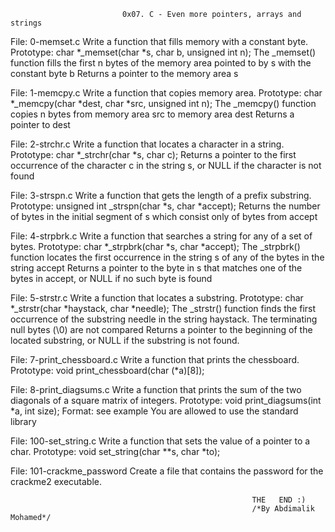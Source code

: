                              0x07. C - Even more pointers, arrays and strings
File: 0-memset.c
Write a function that fills memory with a constant byte.
Prototype: char *_memset(char *s, char b, unsigned int n);
The _memset() function fills the first n bytes of the memory area pointed to by s with the constant byte b
Returns a pointer to the memory area s

File: 1-memcpy.c
Write a function that copies memory area.
Prototype: char *_memcpy(char *dest, char *src, unsigned int n);
The _memcpy() function copies n bytes from memory area src to memory area dest
Returns a pointer to dest

File: 2-strchr.c
Write a function that locates a character in a string.
Prototype: char *_strchr(char *s, char c);
Returns a pointer to the first occurrence of the character c in the string s, or NULL if the character is not found

File: 3-strspn.c
Write a function that gets the length of a prefix substring.
Prototype: unsigned int _strspn(char *s, char *accept);
Returns the number of bytes in the initial segment of s which consist only of bytes from accept

File: 4-strpbrk.c
Write a function that searches a string for any of a set of bytes.
Prototype: char *_strpbrk(char *s, char *accept);
The _strpbrk() function locates the first occurrence in the string s of any of the bytes in the string accept
Returns a pointer to the byte in s that matches one of the bytes in accept, or NULL if no such byte is found

File: 5-strstr.c
Write a function that locates a substring.
Prototype: char *_strstr(char *haystack, char *needle);
The _strstr() function finds the first occurrence of the substring needle in the string haystack. The terminating null bytes (\0) are not compared
Returns a pointer to the beginning of the located substring, or NULL if the substring is not found.

File: 7-print_chessboard.c
Write a function that prints the chessboard.
Prototype: void print_chessboard(char (*a)[8]);

File: 8-print_diagsums.c
Write a function that prints the sum of the two diagonals of a square matrix of integers.
Prototype: void print_diagsums(int *a, int size);
Format: see example
You are allowed to use the standard library

File: 100-set_string.c
Write a function that sets the value of a pointer to a char.
Prototype: void set_string(char **s, char *to);

File: 101-crackme_password
Create a file that contains the password for the crackme2 executable.

                                                          THE   END :)
                                                          /*By Abdimalik Mohamed*/
